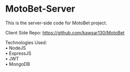 # MotoBet-Server  
This is the server-side code for MotoBet project.  

Client Side Repo: https://github.com/kawsar130/MotoBet

Technologies Used:  
• NodeJS  
• ExpressJS  
• JWT  
• MongoDB
